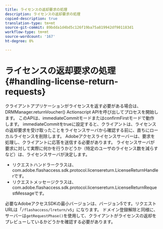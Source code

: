 ```yaml
---
title: ライセンスの返却要求の処理
description: ライセンスの返却要求の処理
copied-description: true
translation-type: tm+mt
source-git-commit: 89bdda1d4bd5c126f19ba75a819942df901183d1
workflow-type: tm+mt
source-wordcount: '167'
ht-degree: 0%

---
```



# ライセンスの返却要求の処理{#handling-license-return-requests}

クライアントアプリケーションがライセンスを返す必要がある場合は、DRMManager.returnVoucher() Actionscript APIを呼び出してプロセスを開始します。 このAPIは、immediateCommitモードまたはconfirmFirstモードで動作します。 immediateCommitをtrueに設定すると、クライアントは、ライセンスの返却要求を受け取ったことをライセンスサーバから確認する前に、直ちにローカルライセンスを削除します。 Adobeアクセスライセンスサーバーは、要求を処理し、クライアントに応答を送信する必要があります。 ライセンスサーバが要求に対して実際に何かを行うかどうか（特定のユーザのライセンス数を減らすなど）は、ライセンスサーバが決定します。

* リクエストハンドラークラスは、com.adobe.flashaccess.sdk.protocol.licensereturn.LicenseReturnHandlerです。
* リクエストメッセージクラスは、com.adobe.flashaccess.sdk.protocol.licensereturn.LicenseReturnRequestMessageです。

必要なAdobeアクセスSDKの最小バージョンは、バージョン5です。リクエストURLは「`/flashaccess/lreturn/v5`」になります。 ドメイン登録解除と同様に、サーバーは`getRequestPhase()`を使用して、クライアントがライセンスの返却をプレビューしているかどうかを確認する必要があります。
